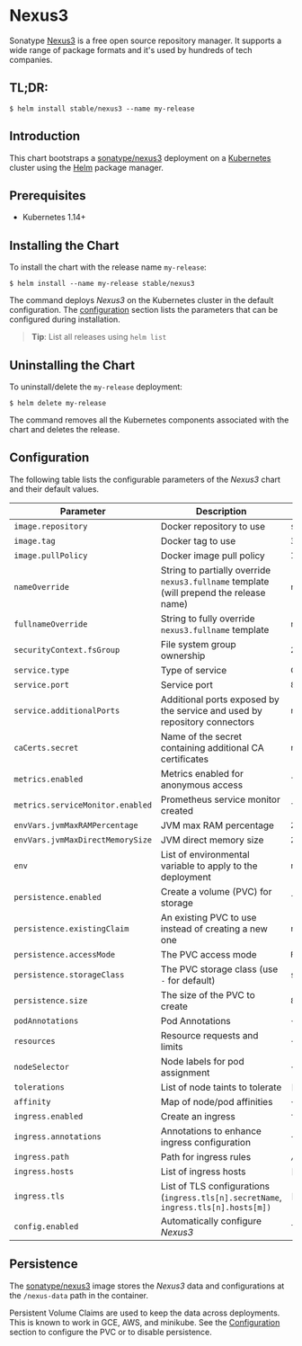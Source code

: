 # Nexus3

Sonatype [Nexus3](https://www.sonatype.com/nexus-repository-oss) is a free open source repository manager. It supports a wide range of package formats and it's used by hundreds of tech companies.

## TL;DR:

```console
$ helm install stable/nexus3 --name my-release
```

## Introduction

This chart bootstraps a [sonatype/nexus3](https://hub.docker.com/r/sonatype/nexus3/) deployment on a [Kubernetes](http://kubernetes.io) cluster using the [Helm](https://helm.sh) package manager.

## Prerequisites

- Kubernetes 1.14+

## Installing the Chart

To install the chart with the release name `my-release`:

```console
$ helm install --name my-release stable/nexus3
```

The command deploys _Nexus3_ on the Kubernetes cluster in the default configuration. The [configuration](#configuration) section lists the parameters that can be configured during installation.

> **Tip**: List all releases using `helm list`

## Uninstalling the Chart

To uninstall/delete the `my-release` deployment:

```console
$ helm delete my-release
```

The command removes all the Kubernetes components associated with the chart and deletes the release.

## Configuration

The following table lists the configurable parameters of the _Nexus3_ chart and their default values.

| Parameter                        | Description                                                                             | Default           |
| -------------------------------- | --------------------------------------------------------------------------------------- | ----------------- |
| `image.repository`               | Docker repository to use                                                                | `sonatype/nexus3` |
| `image.tag`                      | Docker tag to use                                                                       | `3.21.1`          |
| `image.pullPolicy`               | Docker image pull policy                                                                | `IfNotPresent`    |
| `nameOverride`                   | String to partially override `nexus3.fullname` template (will prepend the release name) | `nil`             |
| `fullnameOverride`               | String to fully override `nexus3.fullname` template                                     | `nil`             |
| `securityContext.fsGroup`        | File system group ownership                                                             | `200`             |
| `service.type`                   | Type of service                                                                         | `ClusterIP`       |
| `service.port`                   | Service port                                                                            | `8881`            |
| `service.additionalPorts`        | Additional ports exposed by the service and used by repository connectors               | `nil`             |
| `caCerts.secret`                 | Name of the secret containing additional CA certificates                                | `nil`             |
| `metrics.enabled`                | Metrics enabled for anonymous access                                                    | `false`           |
| `metrics.serviceMonitor.enabled` | Prometheus service monitor created                                                      | `false`           |
| `envVars.jvmMaxRAMPercentage`    | JVM max RAM percentage                                                                  | `25.0`            |
| `envVars.jvmMaxDirectMemorySize` | JVM direct memory size                                                                  | `2G`              |
| `env`                            | List of environmental variable to apply to the deployment                               | `nil`             |
| `persistence.enabled`            | Create a volume (PVC) for storage                                                       | `false`           |
| `persistence.existingClaim`      | An existing PVC to use instead of creating a new one                                    | `nil`             |
| `persistence.accessMode`         | The PVC access mode                                                                     | `ReadWriteOnce`   |
| `persistence.storageClass`       | The PVC storage class (use `-` for default)                                             | `standard`        |
| `persistence.size`               | The size of the PVC to create                                                           | `8Gi`             |
| `podAnnotations`                 | Pod Annotations                                                                         | `{}`              |
| `resources`                      | Resource requests and limits                                                            | `{}`              |
| `nodeSelector`                   | Node labels for pod assignment                                                          | `{}`              |
| `tolerations`                    | List of node taints to tolerate                                                         | `[]`              |
| `affinity`                       | Map of node/pod affinities                                                              | `{}`              |
| `ingress.enabled`                | Create an ingress                                                                       | `false`           |
| `ingress.annotations`            | Annotations to enhance ingress configuration                                            | `{}`              |
| `ingress.path`                   | Path for ingress rules                                                                  | `/`               |
| `ingress.hosts`                  | List of ingress hosts                                                                   | `[]`              |
| `ingress.tls`                    | List of TLS configurations (`ingress.tls[n].secretName`, `ingress.tls[n].hosts[m])`     | `[]`              |
| `config.enabled`                 | Automatically configure _Nexus3_                                                        | `false`           |

## Persistence

The [sonatype/nexus3](https://hub.docker.com/r/sonatype/nexus3/) image stores the _Nexus3_ data and configurations at the `/nexus-data` path in the container.

Persistent Volume Claims are used to keep the data across deployments. This is known to work in GCE, AWS, and minikube.
See the [Configuration](#configuration) section to configure the PVC or to disable persistence.
